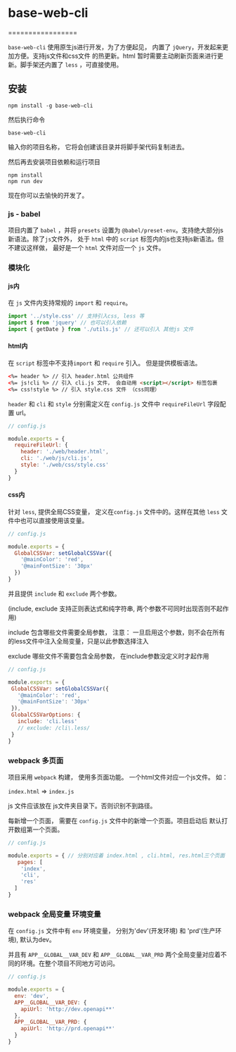 # base-web-cli

=================

`base-web-cli` 使用原生js进行开发，为了方便起见， 内置了 `jQuery`，开发起来更加方便。支持js文件和css文件 的热更新。html 暂时需要主动刷新页面来进行更新。脚手架还内置了 `less` ，可直接使用。


## 安装

```
npm install -g base-web-cli
```

然后执行命令

```
base-web-cli
```
输入你的项目名称， 它将会创建该目录并将脚手架代码复制进去。

然后再去安装项目依赖和运行项目

```
npm install
npm run dev
```

现在你可以去愉快的开发了。

### js - babel
项目内置了 `babel` ，并将 `presets` 设置为 `@babel/preset-env`。支持绝大部分js 新语法。除了`js`文件外， 处于 `html` 中的
`script` 标签内的js也支持js新语法。但不建议这样做， 最好是一个 `html` 文件对应一个 `js` 文件。


### 模块化

#### js内

在 `js` 文件内支持常规的 `import` 和 `require`。

```js
import '../style.css' // 支持引入css, less 等
import $ from 'jquery' // 也可以引入依赖
import { getDate } from './utils.js' // 还可以引入 其他js 文件
```

#### html内

在 `script` 标签中不支持`import` 和 `require` 引入。 但是提供模板语法。

```html
<%= header %> // 引入 header.html 公共组件
<%= js!cli %> // 引入 cli.js 文件， 会自动用 <script></script> 标签包裹
<%= css!style %> // 引入 style.css 文件 （css同理）
```

`header` 和 `cli` 和 `style` 分别需定义在 `config.js` 文件中 `requireFileUrl` 字段配置 url。

```js
// config.js

module.exports = {
  requireFileUrl: {
    header: './web/header.html',
    cli: './web/js/cli.js',
    style: './web/css/style.css'
  }
}

```
#### css内
针对 `less`, 提供全局CSS变量， 定义在`config.js` 文件中的。这样在其他 `less` 文件中也可以直接使用该变量。
```js
// config.js

module.exports = {
  GlobalCSSVar: setGlobalCSSVar({
    '@mainColor': 'red',
    '@mainFontSize': '30px'
  })
}

```

并且提供 `include` 和 `exclude` 两个参数。

(include, exclude 支持正则表达式和纯字符串, 两个参数不可同时出现否则不起作用)

 include 包含哪些文件需要全局参数， 注意： 一旦启用这个参数，则不会在所有的less文件中注入全局变量，只是以此参数选择注入

 exclude 哪些文件不需要包含全局参数， 在include参数没定义时才起作用
 
 ```js
// config.js

module.exports = {
  GlobalCSSVar: setGlobalCSSVar({
    '@mainColor': 'red',
    '@mainFontSize': '30px'
  }),
  GlobalCSSVarOptions: {
    include: 'cli.less'
    // exclude: /cli\.less/
  }
}

```


### webpack 多页面
项目采用 `webpack` 构建， 使用多页面功能。 一个html文件对应一个js文件。 如：

`index.html` => `index.js`

js 文件应该放在 js文件夹目录下。否则识别不到路径。

每新增一个页面， 需要在 `config.js` 文件中的新增一个页面。项目启动后 默认打开数组第一个页面。
```js
// config.js

module.exports = { // 分别对应着 index.html , cli.html, res.html三个页面
   pages: [
    'index',
    'cli',
    'res'
  ]
}

```


### webpack 全局变量 环境变量

在 `config.js` 文件中有 `env` 环境变量， 分别为'dev'(开发环境) 和 'prd'(生产环境), 默认为dev。

并且有 `APP__GLOBAL__VAR_DEV` 和 `APP__GLOBAL__VAR_PRD` 两个全局变量对应着不同的环境。在整个项目不同地方可访问。
```js
// config.js

module.exports = {
  env: 'dev',
  APP__GLOBAL__VAR_DEV: {
    apiUrl: 'http://dev.openapi**'
  },
  APP__GLOBAL__VAR_PRD: {
    apiUrl: 'http://prd.openapi**'
  }
}
```

